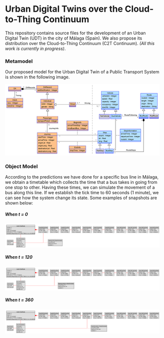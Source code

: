 # Urban Digital Twins over the Cloud-to-Thing Continuum
This repository contains source files for the development of an Urban Digital Twin (UDT) in the city of Málaga (Spain). We also propose its distribution over the Cloud-to-Thing Continuum (C2T Continuum). _(All this work is currently in progress)_.

### Metamodel
Our proposed model for the Urban Digital Twin of a Public Transport System is shown in the following image.

![Metamodel](https://github.com/atenearesearchgroup/public-transport-system-dt/blob/main/assets/Model.png?raw=true "System Metamodel")

### Object Model
According to the predictions we have done for a specific bus line in Málaga, we obtain a timetable which collects the time that a bus takes in going from one stop to other. Having these times, we can simulate the movement of a bus along this line. If we establish the tick time to 60 seconds (1 minute), we can see how the system change its state. Some examples of snapshots are shown below:

##### When t = 0
![Object model when clock=0](https://github.com/atenearesearchgroup/public-transport-system-dt/blob/main/assets/clock0.png?raw=true "Object model when clock=0")

##### When t = 120
![Object model when clock=120](https://github.com/atenearesearchgroup/public-transport-system-dt/blob/main/assets/clock120.png?raw=true "Object model when clock=120")

##### When t = 360
![Object model when clock=360](https://github.com/atenearesearchgroup/public-transport-system-dt/blob/main/assets/clock360.png?raw=true "Object model when clock=360")
